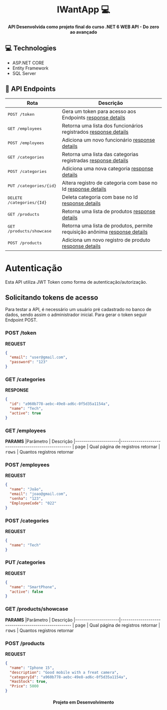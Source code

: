 <h1 align="center" style="font-weight: bold;">IWantApp 💻</h1>

<p align="center">
    <b>API Desenvolvida como projeto final do curso .NET 6 WEB API - Do zero ao avançado</b>
</p>

<h2 id="technologies">💻 Technologies</h2>

- ASP.NET CORE
- Entity Framework
- SQL Server

<h2 id="routes">📍 API Endpoints</h2>

| Rota               | Descrição                                          
|----------------------|-----------------------------------------------------
| <kbd>POST /token</kbd>     | Gera um token para acesso aos Endpoints [response details](#get-token-detail)
| <kbd>GET /employees</kbd>     | Retorna uma lista dos funcionários registrados [response details](#get-employee-detail)
| <kbd>POST /employees</kbd>     | Adiciona um novo funcionário [response details](#get-employee-detail)
| <kbd>GET /categories</kbd>     | Retorna uma lista das categorias registradas [response details](#get-categories-detail)
| <kbd>POST /categories</kbd>     | Adiciona uma nova categoria [response details](#get-categories-detail)
| <kbd>PUT /categories/{id}</kbd>     | Altera registro de categoria com base no Id [response details](#get-categories-detail)
| <kbd>DELETE /categories/{Id}</kbd>     | Deleta categoria com base no Id [response details](#get-categories-detail)
| <kbd>GET /products</kbd>     | Retorna uma lista de produtos [response details](#get-products-detail)
| <kbd>GET /products/showcase</kbd>     | Retorna uma lista de produtos, permite requisição anônima [response details](#get-products-detail)
| <kbd>POST /products</kbd>     | Adiciona um novo registro de produto [response details](#get-products-detail)




# Autenticação 

Esta API utiliza JWT Token como forma de autenticação/autorização.

## Solicitando tokens de acesso

Para testar a API, é necessário um usuário pré cadastrado no banco de dados, sendo assim o administrador inicial.
Para gerar o token seguir Endpoint POST.



<h3 id="post-token-detail">POST /token</h3>

**REQUEST**
```json
{
  "email": "user@gmail.com",
  "password": "123"
}
```


<h3 id="get-categories-detail">GET /categories</h3>

**RESPONSE**
```json
{
  "id": "a960b778-aebc-49e8-ad6c-0f5d35a1154a",
  "name": "Tech",
  "active": true
}
```

<h3 id="get-employee-detail">GET /employees</h3>

**PARAMS**
|Parâmetro | Descrição
|----------------------|-----------------------------------------------------
| <kbd>page</kbd>     | Qual página de registros retornar
| <kbd>rows</kbd>     | Quantos registros retornar


<h3 id="get-employee-detail">POST /employees</h3>

**REQUEST**
```json
{
  "name": "João",
  "email": "joao@gmail.com",
  "senha": "123",
  "EmployeeCode": "022"
}
```

<h3 id="get-categories-detail">POST /categories</h3>

**REQUEST**
```json
{
  "name": "Tech"
}
```

<h3 id="get-categories-detail">PUT /categories</h3>

**REQUEST**
```json
{
  "name": "SmartPhone",
  "active": false
}
```

<h3 id="get-products-detail">GET /products/showcase</h3>

**PARAMS**
|Parâmetro | Descrição
|----------------------|-----------------------------------------------------
| <kbd>page</kbd>     | Qual página de registros retornar
| <kbd>rows</kbd>     | Quantos registros retornar


<h3 id="get-products-detail">POST /products</h3>

**REQUEST**
```json
{
  "name": "Iphone 15",
  "description": "Good mobile with a freat camera",
  "categoryId": "a960b778-aebc-49e8-ad6c-0f5d35a1154a",
  "HasStock": true,
  "Price": 5000
}
```


<h4 align="center"> Projeto em Desenvolvimento </h4>
